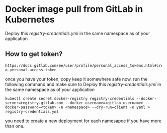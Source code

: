 # Docker image pull from GitLab in Kubernetes

Deploy this *registry-credentials.yml* in the same namespace as of your application 
## How to get token?
```
https://docs.gitlab.com/ee/user/profile/personal_access_tokens.html#create-a-personal-access-token
```

once you have your token, copy keep it somewhere safe
now, run the following command and make sure to Deploy this *registry-credentials.yml* in the same namespace as of your application 
```
kubectl create secret docker-registry registry-credentials --docker-server=registry.gitlab.com --docker-username=<gitlab_username> --docker-password=<token> -n <namespace> --dry-run=client -o yaml > registry-credentials.yml
```
you need to create a new deployment for each namesapce if you have more than one.
